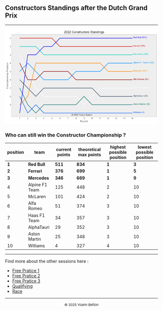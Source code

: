 ## Constructors Standings after the Dutch Grand Prix

---

<img src="/output/2022-09-04_Dutch_Grand_Prix/constructors_standings_championship_white.png?raw=true"/>

### Who can still win the Constructor Championship ?

| position | team           | current points | theoretical max points | highest possible position | lowest possible position |
| -------- | -------------- | -------------- | ---------------------- | ------------------------- | ------------------------ |
| **1**        | **Red Bull**       | **511**            | **834**                    | **1**                         | **3**                        |
| **2**        | **Ferrari**        | **376**            | **699**                    | **1**                         | **5**                        |
| **3**        | **Mercedes**       | **346**            | **669**                    | **1**                         | **9**                        |
| 4        | Alpine F1 Team | 125            | 448                    | 2                         | 10                       |
| 5        | McLaren        | 101            | 424                    | 2                         | 10                       |
| 6        | Alfa Romeo     | 51             | 374                    | 3                         | 10                       |
| 7        | Haas F1 Team   | 34             | 357                    | 3                         | 10                       |
| 8        | AlphaTauri     | 29             | 352                    | 3                         | 10                       |
| 9        | Aston Martin   | 25             | 348                    | 3                         | 10                       |
| 10       | Williams       | 4              | 327                    | 4                         | 10                       |

--- 

Find more about the other sessions here :
  - [Free Pratice 1](/page/FP1/2022-09-04_Dutch_Grand_Prix)  
  - [Free Pratice 2](/page/FP2/2022-09-04_Dutch_Grand_Prix) 
  - [Free Pratice 3](/page/FP3/2022-09-04_Dutch_Grand_Prix)
  - [Qualifying](/page/Qualifying/2022-09-04_Dutch_Grand_Prix) 
  - [Race](/page/Race/2022-09-04_Dutch_Grand_Prix)

---

<div style="text-align: center">
  <p style="font-size:11px">&copy; 2025 Yoann Betton</p>
</div>

<!-- ---

<p style="font-size:11px">Page generated from <a href="https://github.com/yoannbtn/yoannbtn.github.io">github.com/yoannbtn</a>.</p> -->